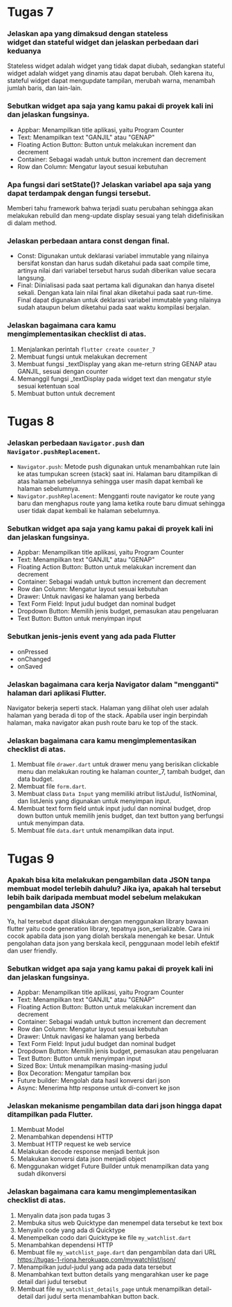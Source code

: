 # Tugas 7

### Jelaskan apa yang dimaksud dengan stateless widget dan stateful widget dan jelaskan perbedaan dari keduanya
Stateless widget adalah widget yang tidak dapat diubah, sedangkan stateful widget adalah widget yang dinamis atau dapat berubah. Oleh karena itu, stateful widget dapat mengupdate tampilan, merubah warna, menambah jumlah baris, dan lain-lain.

### Sebutkan widget apa saja yang kamu pakai di proyek kali ini dan jelaskan fungsinya.
- Appbar: Menampilkan title aplikasi, yaitu Program Counter
- Text: Menampilkan text "GANJIL" atau "GENAP"
- Floating Action Button: Button untuk melakukan increment dan decrement
- Container: Sebagai wadah untuk button increment dan decrement
- Row dan Column: Mengatur layout sesuai kebutuhan

### Apa fungsi dari setState()? Jelaskan variabel apa saja yang dapat terdampak dengan fungsi tersebut.
Memberi tahu framework bahwa terjadi suatu perubahan sehingga akan melakukan rebuild dan meng-update display sesuai yang telah didefinisikan di dalam method.

### Jelaskan perbedaan antara const dengan final.
- Const: Digunakan untuk deklarasi variabel immutable yang nilainya bersifat konstan dan harus sudah diketahui pada saat compile time, artinya nilai dari variabel tersebut harus sudah diberikan value secara langsung.
- Final: Diinialisasi pada saat pertama kali digunakan dan hanya disetel sekali. Dengan kata lain nilai final akan diketahui pada saat run-time. Final dapat digunakan untuk deklarasi variabel immutable yang nilainya sudah ataupun belum diketahui pada saat waktu kompilasi berjalan.

### Jelaskan bagaimana cara kamu mengimplementasikan checklist di atas.
1. Menjalankan perintah `flutter create counter_7`
2. Membuat fungsi untuk melakukan decrement
3. Membuat fungsi _textDisplay yang akan me-return string GENAP atau GANJIL, sesuai dengan counter
4. Memanggil fungsi _textDisplay pada widget text dan mengatur style sesuai ketentuan soal
5. Membuat button untuk decrement

# Tugas 8

### Jelaskan perbedaan `Navigator.push` dan `Navigator.pushReplacement`.
- `Navigator.push`: Metode push digunakan untuk menambahkan rute lain ke atas tumpukan screen (stack) saat ini. Halaman baru ditampilkan di atas halaman sebelumnya sehingga user masih dapat kembali ke halaman sebelumnya.
- `Navigator.pushReplacement`: Mengganti route navigator ke route yang baru dan menghapus route yang lama ketika route baru dimuat sehingga user tidak dapat kembali ke halaman sebelumnya.

### Sebutkan widget apa saja yang kamu pakai di proyek kali ini dan jelaskan fungsinya.
- Appbar: Menampilkan title aplikasi, yaitu Program Counter
- Text: Menampilkan text "GANJIL" atau "GENAP"
- Floating Action Button: Button untuk melakukan increment dan decrement
- Container: Sebagai wadah untuk button increment dan decrement
- Row dan Column: Mengatur layout sesuai kebutuhan
- Drawer: Untuk navigasi ke halaman yang berbeda
- Text Form Field: Input judul budget dan nominal budget
- Dropdown Button: Memilih jenis budget, pemasukan atau pengeluaran
- Text Button: Button untuk menyimpan input

### Sebutkan jenis-jenis event yang ada pada Flutter
- onPressed
- onChanged
- onSaved

### Jelaskan bagaimana cara kerja Navigator dalam "mengganti" halaman dari aplikasi Flutter.
Navigator bekerja seperti stack. Halaman yang dilihat oleh user adalah halaman yang berada di top of the stack. Apabila user ingin berpindah halaman, maka navigator akan push route baru ke top of the stack.

### Jelaskan bagaimana cara kamu mengimplementasikan checklist di atas.
1. Membuat file `drawer.dart` untuk drawer menu yang berisikan clickable menu dan melakukan routing ke halaman counter_7, tambah budget, dan data budget.
2. Membuat file `form.dart`.
3. Membuat class `Data Input` yang memiliki atribut listJudul, listNominal, dan listJenis yang digunakan untuk menyimpan input.
4. Membuat text form field untuk input judul dan nominal budget, drop down button untuk memilih jenis budget, dan text button yang berfungsi untuk menyimpan data.
5. Membuat file `data.dart` untuk menampilkan data input.

# Tugas 9
### Apakah bisa kita melakukan pengambilan data JSON tanpa membuat model terlebih dahulu? Jika iya, apakah hal tersebut lebih baik daripada membuat model sebelum melakukan pengambilan data JSON?
Ya, hal tersebut dapat dilakukan dengan menggunakan library bawaan flutter yaitu code generation library, tepatnya json_serializable. Cara ini cocok apabila data json yang diolah berskala menengah ke besar. Untuk pengolahan data json yang berskala kecil, penggunaan model lebih efektif dan user friendly.

### Sebutkan widget apa saja yang kamu pakai di proyek kali ini dan jelaskan fungsinya.
- Appbar: Menampilkan title aplikasi, yaitu Program Counter
- Text: Menampilkan text "GANJIL" atau "GENAP"
- Floating Action Button: Button untuk melakukan increment dan decrement
- Container: Sebagai wadah untuk button increment dan decrement
- Row dan Column: Mengatur layout sesuai kebutuhan
- Drawer: Untuk navigasi ke halaman yang berbeda
- Text Form Field: Input judul budget dan nominal budget
- Dropdown Button: Memilih jenis budget, pemasukan atau pengeluaran
- Text Button: Button untuk menyimpan input
- Sized Box: Untuk menampilkan masing-masing judul
- Box Decoration: Mengatur tampilan box
- Future builder: Mengolah data hasil konversi dari json
- Async: Menerima http response untuk di-convert ke json

### Jelaskan mekanisme pengambilan data dari json hingga dapat ditampilkan pada Flutter.
1. Membuat Model 
2. Menambahkan dependensi HTTP
3. Membuat HTTP request ke web service
4. Melakukan decode response menjadi bentuk json
5. Melakukan konversi data json menjadi object
6. Menggunakan widget Future Builder untuk menampilkan data yang sudah dikonversi

### Jelaskan bagaimana cara kamu mengimplementasikan checklist di atas.
1. Menyalin data json pada tugas 3
2. Membuka situs web Quicktype dan menempel data tersebut ke text box
3. Menyalin code yang ada di Quicktype
4. Menempelkan codo dari Quicktype ke file `my_watchlist.dart`
5. Menambahkan dependensi HTTP
6. Membuat file `my_watchlist_page.dart` dan pengambilan data dari URL https://tugas-1-riona.herokuapp.com/mywatchlist/json/
7. Menampilkan judul-judul yang ada pada data tersebut
8. Menambahkan text button details yang mengarahkan user ke page detail dari judul tersebut
8. Membuat file `my_watchlist_details_page` untuk menampilkan detail-detail dari judul serta menambahkan button back.
